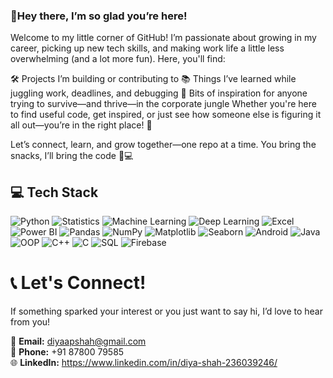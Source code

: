 ### 🌸Hey there, I’m so glad you’re here!
Welcome to my little corner of GitHub!
I’m passionate about growing in my career, picking up new tech skills, and making work life a little less overwhelming (and a lot more fun). Here, you'll find:

🛠️ Projects I’m building or contributing to
📚 Things I’ve learned while juggling work, deadlines, and debugging
🌱 Bits of inspiration for anyone trying to survive—and thrive—in the corporate jungle
Whether you're here to find useful code, get inspired, or just see how someone else is figuring it all out—you’re in the right place! 🫶

Let’s connect, learn, and grow together—one repo at a time.
You bring the snacks, I’ll bring the code 🍪💻


## 💻 Tech Stack

![Python](https://img.shields.io/badge/Python-3776AB.svg?style=for-the-badge&logo=python&logoColor=white)
![Statistics](https://img.shields.io/badge/Statistics-%23326CE5.svg?style=for-the-badge)
![Machine Learning](https://img.shields.io/badge/Machine%20Learning-FF6F00.svg?style=for-the-badge&logo=scikit-learn&logoColor=white)
![Deep Learning](https://img.shields.io/badge/Deep%20Learning-8E44AD.svg?style=for-the-badge)
![Excel](https://img.shields.io/badge/Excel-217346.svg?style=for-the-badge&logo=microsoft-excel&logoColor=white)
![Power BI](https://img.shields.io/badge/Power%20BI-F2C811?style=for-the-badge&logo=powerbi&logoColor=black)
![Pandas](https://img.shields.io/badge/Pandas-150458.svg?style=for-the-badge&logo=pandas&logoColor=white)
![NumPy](https://img.shields.io/badge/Numpy-013243.svg?style=for-the-badge&logo=numpy&logoColor=white)
![Matplotlib](https://img.shields.io/badge/Matplotlib-11557C.svg?style=for-the-badge&logo=matplotlib&logoColor=white)
![Seaborn](https://img.shields.io/badge/Seaborn-5A9BD5.svg?style=for-the-badge)
![Android](https://img.shields.io/badge/Android-3DDC84.svg?style=for-the-badge&logo=android&logoColor=white)
![Java](https://img.shields.io/badge/Java-ED8B00.svg?style=for-the-badge&logo=openjdk&logoColor=white)
![OOP](https://img.shields.io/badge/OOP-7A86B8.svg?style=for-the-badge)
![C++](https://img.shields.io/badge/C++-00599C.svg?style=for-the-badge&logo=c%2B%2B&logoColor=white)
![C](https://img.shields.io/badge/C-00599C.svg?style=for-the-badge&logo=c&logoColor=white)
![SQL](https://img.shields.io/badge/SQL-4479A1.svg?style=for-the-badge&logo=postgresql&logoColor=white)
![Firebase](https://img.shields.io/badge/Firebase-FFCA28.svg?style=for-the-badge&logo=firebase&logoColor=black)

# 📞 Let's Connect!

If something sparked your interest or you just want to say hi, I’d love to hear from you!

📧 **Email:** diyaapshah@gmail.com  
📱 **Phone:** +91 87800 79585  
🌐 **LinkedIn:** https://www.linkedin.com/in/diya-shah-236039246/

